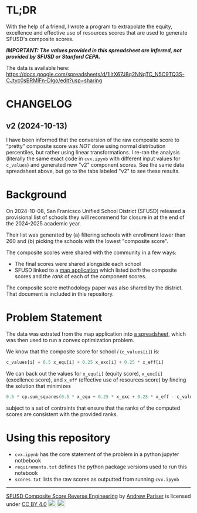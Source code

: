 # TL;DR

With the help of a friend, I wrote a program to extrapolate the equity, excellence and effective use of resources scores that are used to generate SFUSD's composite scores.

_**IMPORTANT: The values provided in this spreadsheet are inferred, not provided by SFUSD or Stanford CEPA.**_

The data is available here: https://docs.google.com/spreadsheets/d/1IItX67J8q2NNqTC_N5C9TQ3S-CJtyc0sBRMlFn-Dlgo/edit?usp=sharing

# CHANGELOG

## v2 (2024-10-13)

I have been informed that the conversion of the raw composite score to “pretty” composite score was _NOT_ done using normal distribution percentiles, but rather using linear transformations. I re-ran the analysis (literally the same exact code in `cvx.ipynb` with different input values for `c_values`) and generated new "v2" component scores. See the same data spreadsheet above, but go to the tabs labeled "v2" to see these results.

# Background

On 2024-10-08, San Franicsco Unified School District (SFUSD) released a provisional list of schools they will recommend for closure in at the end of the 2024-2025 academic year.

Their list was generated by (a) filtering schools with enrollment lower than 260 and (b) picking the schools with the lowest "composite score".

The composite scores were shared with the community in a few ways:
* The final scores were shared alongside each school
* SFUSD linked to a [map application](https://pyj2z6-michael-chrzan.shinyapps.io/Map-App/) which listed _both_ the composite scores and the _rank_ of each of the component scores.

The composite score methodology paper was also shared by the district. That document is included in this repository.

# Problem Statement

The data was extrated from the map application into [a spreadsheet](https://docs.google.com/spreadsheets/d/1IItX67J8q2NNqTC_N5C9TQ3S-CJtyc0sBRMlFn-Dlgo/edit?usp=sharing), which was then used to run a convex optimization problem.

We know that the composite score for school _i_ (`c_values[i]`) is:

```python
c_values[i] = 0.5 x_equ[i] + 0.25 x_exc[i] + 0.25 * x_eff[i]
```

We can back out the values for `x_equ[i]` (equity score), `x_exc[i]` (excellence score), and `x_eff` (effective use of resources score) by finding the solution that minimizes

```python
0.5 * cp.sum_squares(0.5 * x_equ + 0.25 * x_exc + 0.25 * x_eff - c_values)
```

subject to a set of contraints that ensure that the ranks of the computed scores are consistent with the provided ranks.

# Using this repository

- `cvx.ipynb` has the core statement of the problem in a python jupyter notbebook
- `requirements.txt` defines the python package versions used to run this notebook
- `scores.txt` lists the raw scores as outputted from running `cvx.ipynb`






_______

<p xmlns:cc="http://creativecommons.org/ns#" xmlns:dct="http://purl.org/dc/terms/"><a property="dct:title" rel="cc:attributionURL" href="https://github.com/pariser/sfusd-composite-score">SFUSD Composite Score Reverse Engineering</a> by <a rel="cc:attributionURL dct:creator" property="cc:attributionName" href="https://github.com/pariser">Andrew Pariser</a> is licensed under <a href="https://creativecommons.org/licenses/by/4.0/?ref=chooser-v1" target="_blank" rel="license noopener noreferrer" style="display:inline-block;">CC BY 4.0<img style="height:22px!important;margin-left:3px;vertical-align:text-bottom;" src="https://mirrors.creativecommons.org/presskit/icons/cc.svg?ref=chooser-v1" alt=""><img style="height:22px!important;margin-left:3px;vertical-align:text-bottom;" src="https://mirrors.creativecommons.org/presskit/icons/by.svg?ref=chooser-v1" alt=""></a></p>
